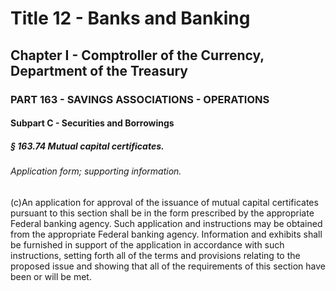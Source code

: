 
# Title 12 - Banks and Banking
## Chapter I - Comptroller of the Currency, Department of the Treasury
### PART 163 - SAVINGS ASSOCIATIONS - OPERATIONS
#### Subpart C - Securities and Borrowings
##### § 163.74 Mutual capital certificates.
###### Application form; supporting information.

(c)An application for approval of the issuance of mutual capital certificates pursuant to this section shall be in the form prescribed by the appropriate Federal banking agency. Such application and instructions may be obtained from the appropriate Federal banking agency. Information and exhibits shall be furnished in support of the application in accordance with such instructions, setting forth all of the terms and provisions relating to the proposed issue and showing that all of the requirements of this section have been or will be met.
